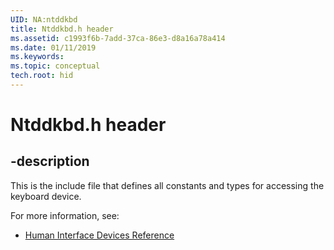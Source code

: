 ```yaml
---
UID: NA:ntddkbd
title: Ntddkbd.h header
ms.assetid: c1993f6b-7add-37ca-86e3-d8a16a78a414
ms.date: 01/11/2019
ms.keywords: 
ms.topic: conceptual
tech.root: hid
---
```


# Ntddkbd.h header


## -description

This is the include file that defines all constants and types for accessing the keyboard device.

For more information, see:

- [Human Interface Devices Reference](../_hid/index.md)

